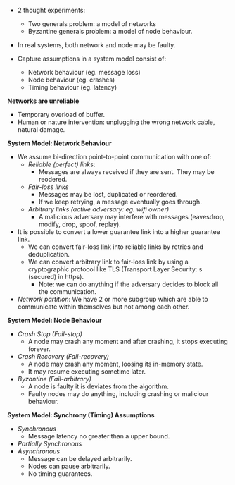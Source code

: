 * 2 thought experiments:
    * Two generals problem: a model of networks
    * Byzantine generals problem: a model of node behaviour.
* In real systems, both network and node may be faulty.

* Capture assumptions in a system model consist of:
    * Network behaviour (eg. message loss)
    * Node behaviour (eg. crashes)
    * Timing behaviour (eg. latency)

**Networks are unreliable**
* Temporary overload of buffer.
* Human or nature intervention: unplugging the wrong network cable, natural damage.

**System Model: Network Behaviour**
* We assume bi-direction point-to-point communication with one of: 
    * *Reliable (perfect) links*:
        * Messages are always received if they are sent. They may be reodered.
    * *Fair-loss links*
        * Messages may be lost, duplicated or reordered.
        * If we keep retrying, a message eventually goes through.
    * *Arbitrary links (active adversary: eg. wifi owner)*
        * A malicious adversary may interfere with messages (eavesdrop, modify, drop, spoof, replay).
* It is possible to convert a lower guarantee link into a higher guarantee link.
    * We can convert fair-loss link into reliable links by retries and deduplication.
    * We can convert arbitrary link to fair-loss link by using a cryptographic protocol like TLS (Transport Layer Security: s (secured) in https).
        * Note: we can do anything if the adversary decides to block all the communication.
* *Network partition*: We have 2 or more subgroup which are able to communicate within themselves but not among each other.

**System Model: Node Behaviour**
* *Crash Stop (Fail-stop)*
    * A node may crash any moment and after crashing, it stops executing forever.
* *Crash Recovery (Fail-recovery)*
    * A node may crash any moment, loosing its in-memory state.
    * It may resume executing sometime later.
* *Byzantine (Fail-arbitrary)*
    * A node is faulty it is deviates from the algorithm.
    * Faulty nodes may do anything, including crashing or maliciour behaviour.

**System Model: Synchrony (Timing) Assumptions**
* *Synchronous*
    * Message latency no greater than a upper bound.
* *Partially Synchronous*
* *Asynchronous*
    * Message can be delayed arbitrarily.
    * Nodes can pause arbitrarily.
    * No timing guarantees.